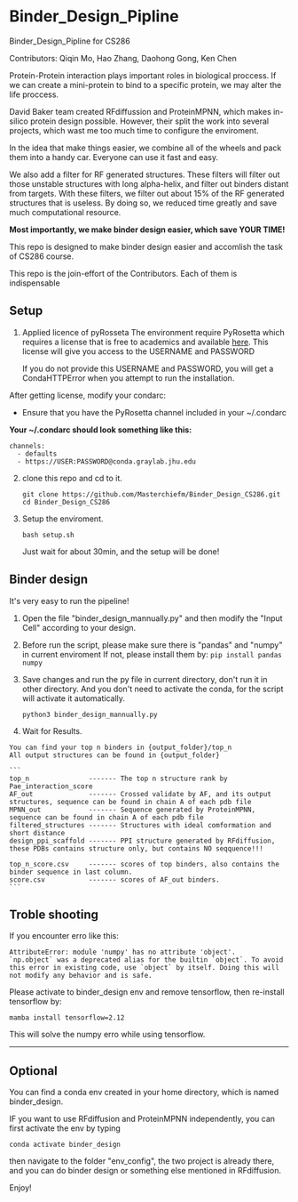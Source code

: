 # Binder_Design_Pipline
 Binder_Design_Pipline for CS286

 Contributors: Qiqin Mo, Hao Zhang, Daohong Gong, Ken Chen

 Protein-Protein interaction plays important roles in biological proccess.
 If we can create a mini-protein to bind to a specific protein, we may alter
 the life proccess.

 David Baker team created RFdiffussion and ProteinMPNN, which makes in-silico protein 
 design possible. However, their split the work into several projects, which wast me too
 much time to configure the enviroment. 

 In the idea that make things easier, we combine all of the wheels and pack them into a handy car.
 Everyone can use it fast and easy.

 We also add a filter for RF generated structures. These filters will filter out those unstable structures 
 with long alpha-helix, and filter out binders distant from targets. With these filters, we filter out 
 about 15% of the RF generated structures that is useless. By doing so, we reduced time greatly and save
 much computational resource.

 **Most importantly, we make binder design easier, which save YOUR TIME!**
 

 This repo is designed to make binder design easier and accomlish the task of CS286 course.
 
 This repo is the join-effort of the Contributors. Each of them is indispensable

## Setup
1. Applied licence of pyRosseta
    The environment require PyRosetta which requires a license that
   is free to academics and available [here](https://graylab.jhu.edu/pyrosetta/downloads/documentation/PyRosetta_Install_Tutorial.pdf).
   This license will give you access to the USERNAME and PASSWORD
   
   If you do not provide this USERNAME and PASSWORD,
   you will get a CondaHTTPError when you attempt to run the installation.

After getting license, modify your condarc:
 - Ensure that you have the PyRosetta channel included in your ~/.condarc
   
**Your ~/.condarc should look something like this:**
```
channels:
  - defaults
  - https://USER:PASSWORD@conda.graylab.jhu.edu
```
    

2. clone this repo and cd to it.
   ```
   git clone https://github.com/Masterchiefm/Binder_Design_CS286.git
   cd Binder_Design_CS286
   ```
3. Setup the enviroment.
   ```
   bash setup.sh
   ```
   Just wait for about 30min, and the setup will be done!

## Binder design
   It's very easy to run the pipeline!

   1) Open the file "binder_design_mannually.py" and then modify the
   "Input Cell" according to your design.

   2) Before run the script, please make sure there is "pandas" and "numpy" in current enviroment
    If not, please install them by:
    ```
    pip install pandas numpy
    ```

   4) Save changes and run the py file in current directory, don't run it in 
      other directory. And you don't need to activate the conda, for
      the script will activate it automatically.
      ```
      python3 binder_design_mannually.py
      ```

   5) Wait for Results.
      
    You can find your top n binders in {output_folder}/top_n
    All output structures can be found in {output_folder}
    
    ```
    top_n               ------- The top n structure rank by Pae_interaction_score
    AF_out              ------- Crossed validate by AF, and its output structures, sequence can be found in chain A of each pdb file
    MPNN_out            ------- Sequence generated by ProteinMPNN, sequence can be found in chain A of each pdb file
    filtered_structures ------- Structures with ideal comformation and short distance
    design_ppi_scaffold ------- PPI structure generated by RFdiffusion, these PDBs contains structure only, but contains NO seqquence!!!

    top_n_score.csv     ------- scores of top binders, also contains the binder sequence in last column.
    score.csv           ------- scores of AF_out binders.
    ```
    
## Troble shooting
If you encounter erro like this:
```
AttributeError: module 'numpy' has no attribute 'object'.
`np.object` was a deprecated alias for the builtin `object`. To avoid this error in existing code, use `object` by itself. Doing this will not modify any behavior and is safe.
```
Please activate to binder_design env and remove tensorflow, then
re-install tensorflow by:
```
mamba install tensorflow=2.12
```
This will solve the numpy erro while using tensorflow.

-------------------------
## Optional
You can find a conda env created in your home directory, which is
named binder_design.

IF you want to use RFdiffusion and ProteinMPNN independently, you
can first activate the env by typing
```
conda activate binder_design
```
then navigate to the folder "env_config", the two project is already
there, and you can do binder design or something else mentioned in 
RFdiffusion.

Enjoy!